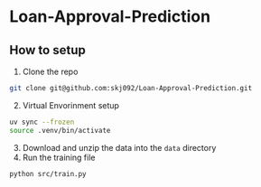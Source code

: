 # Loan-Approval-Prediction


## How to setup

1. Clone the repo
```bash
git clone git@github.com:skj092/Loan-Approval-Prediction.git
```
2. Virtual Envorinment setup
```bash
uv sync --frozen
source .venv/bin/activate
```
3. Download and unzip the data into the `data` directory
4. Run the training file
```bash
python src/train.py
```
